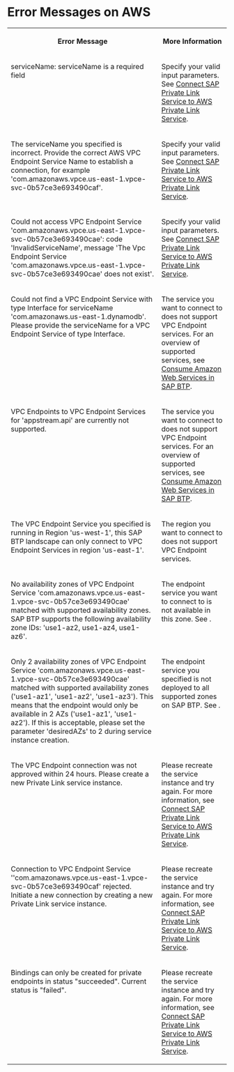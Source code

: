 <!-- loiob4bc64d542ee4b238139a3987a4d1713 -->

# Error Messages on AWS




<table>
<tr>
<th valign="top">

Error Message

</th>
<th valign="top">

More Information

</th>
</tr>
<tr>
<td valign="top">

serviceName: serviceName is a required field

</td>
<td valign="top">

Specify your valid input parameters. See [Connect SAP Private Link Service to AWS Private Link Service](https://developers.sap.com/tutorials/private-link-aws.html).

</td>
</tr>
<tr>
<td valign="top">

The serviceName you specified is incorrect. Provide the correct AWS VPC Endpoint Service Name to establish a connection, for example 'com.amazonaws.vpce.us-east-1.vpce-svc-0b57ce3e693490caf'.

</td>
<td valign="top">

Specify your valid input parameters. See [Connect SAP Private Link Service to AWS Private Link Service](https://developers.sap.com/tutorials/private-link-aws.html).

</td>
</tr>
<tr>
<td valign="top">

Could not access VPC Endpoint Service 'com.amazonaws.vpce.us-east-1.vpce-svc-0b57ce3e693490cae': code 'InvalidServiceName', message 'The Vpc Endpoint Service 'com.amazonaws.vpce.us-east-1.vpce-svc-0b57ce3e693490cae' does not exist'.

</td>
<td valign="top">

Specify your valid input parameters. See [Connect SAP Private Link Service to AWS Private Link Service](https://developers.sap.com/tutorials/private-link-aws.html).

</td>
</tr>
<tr>
<td valign="top">

Could not find a VPC Endpoint Service with type Interface for serviceName 'com.amazonaws.us-east-1.dynamodb'. Please provide the serviceName for a VPC Endpoint Service of type Interface.

</td>
<td valign="top">

The service you want to connect to does not support VPC Endpoint services. For an overview of supported services, see [Consume Amazon Web Services in SAP BTP](using-sap-private-link-service/consume-amazon-web-services-in-sap-btp-5753419.md).

</td>
</tr>
<tr>
<td valign="top">

VPC Endpoints to VPC Endpoint Services for 'appstream.api' are currently not supported.

</td>
<td valign="top">

The service you want to connect to does not support VPC Endpoint services. For an overview of supported services, see [Consume Amazon Web Services in SAP BTP](using-sap-private-link-service/consume-amazon-web-services-in-sap-btp-5753419.md).

</td>
</tr>
<tr>
<td valign="top">

The VPC Endpoint Service you specified is running in Region 'us-west-1', this SAP BTP landscape can only connect to VPC Endpoint Services in region 'us-east-1'.

</td>
<td valign="top">

The region you want to connect to does not support VPC Endpoint services.

</td>
</tr>
<tr>
<td valign="top">

No availability zones of VPC Endpoint Service 'com.amazonaws.vpce.us-east-1.vpce-svc-0b57ce3e693490cae' matched with supported availability zones. SAP BTP supports the following availability zone IDs: 'use1-az2, use1-az4, use1-az6'.

</td>
<td valign="top">

The endpoint service you want to connect to is not available in this zone. See  <?sap-ot O2O class="- topic/xref " href="6d1453baa5fa4e8fb3297e53ceb96bf6.xml" text="" desc="" xtrc="xref:6" xtrf="file:/home/builder/src/dita-all/nbu1622790870513/loioc337387b1cd14803bda2ccf11484b81b_en-US/src/content/localization/en-us/b4bc64d542ee4b238139a3987a4d1713.xml" output-class="" current-file="file:/home/builder/tp.net.sf.dita-ot/2.3/plugins/com.elovirta.dita.markdown_1.3.0/xsl/dita2markdownImpl.xsl" ?> .

</td>
</tr>
<tr>
<td valign="top">

Only 2 availability zones of VPC Endpoint Service 'com.amazonaws.vpce.us-east-1.vpce-svc-0b57ce3e693490cae' matched with supported availability zones \('use1-az1', 'use1-az2', 'use1-az3'\). This means that the endpoint would only be available in 2 AZs \('use1-az1', 'use1-az2'\). If this is acceptable, please set the parameter 'desiredAZs' to 2 during service instance creation.

</td>
<td valign="top">

The endpoint service you specified is not deployed to all supported zones on SAP BTP. See  <?sap-ot O2O class="- topic/xref " href="6d1453baa5fa4e8fb3297e53ceb96bf6.xml" text="" desc="" xtrc="xref:7" xtrf="file:/home/builder/src/dita-all/nbu1622790870513/loioc337387b1cd14803bda2ccf11484b81b_en-US/src/content/localization/en-us/b4bc64d542ee4b238139a3987a4d1713.xml" output-class="" current-file="file:/home/builder/tp.net.sf.dita-ot/2.3/plugins/com.elovirta.dita.markdown_1.3.0/xsl/dita2markdownImpl.xsl" ?> .

</td>
</tr>
<tr>
<td valign="top">

The VPC Endpoint connection was not approved within 24 hours. Please create a new Private Link service instance.

</td>
<td valign="top">

Please recreate the service instance and try again. For more information, see [Connect SAP Private Link Service to AWS Private Link Service](https://developers.sap.com/tutorials/private-link-aws.html).

</td>
</tr>
<tr>
<td valign="top">

Connection to VPC Endpoint Service ''com.amazonaws.vpce.us-east-1.vpce-svc-0b57ce3e693490caf' rejected. Initiate a new connection by creating a new Private Link service instance.

</td>
<td valign="top">

Please recreate the service instance and try again. For more information, see [Connect SAP Private Link Service to AWS Private Link Service](https://developers.sap.com/tutorials/private-link-aws.html).

</td>
</tr>
<tr>
<td valign="top">

Bindings can only be created for private endpoints in status "succeeded". Current status is "failed".

</td>
<td valign="top">

Please recreate the service instance and try again. For more information, see [Connect SAP Private Link Service to AWS Private Link Service](https://developers.sap.com/tutorials/private-link-aws.html).

</td>
</tr>
</table>

